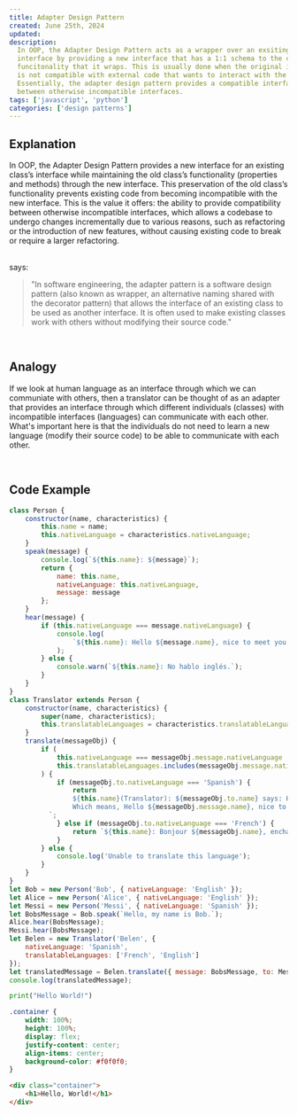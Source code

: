 ```yaml
---
title: Adapter Design Pattern
created: June 25th, 2024
updated:
description:
  In OOP, the Adapter Design Pattern acts as a wrapper over an exsiting class's
  interface by providing a new interface that has a 1:1 schema to the classes
  funcitonality that it wraps. This is usually done when the original interface
  is not compatible with external code that wants to interact with the class.
  Essentially, the adapter design pattern provides a compatible interface
  between otherwise incompatible interfaces.
tags: ['javascript', 'python']
categories: ['design patterns']
---
```


<script lang="ts">
    import Link from '$lib/elements/Link.svelte';
</script>

## Explanation

In OOP, the Adapter Design Pattern provides a new interface for an existing class’s interface while maintaining the old class’s functionality (properties and methods) through the new interface. This preservation of the old class’s functionality prevents existing code from becoming incompatible with the new interface. This is the value it offers: the ability to provide compatibility between otherwise incompatible interfaces, which allows a codebase to undergo changes incrementally due to various reasons, such as refactoring or the introduction of new features, without causing existing code to break or require a larger refactoring.

<br/>

<Link href="https://en.wikipedia.org/wiki/Adapter_pattern" linkText="Wikipedia article" block={true} /> says:

<!-- [Wikipedia article ](https://en.wikipedia.org/wiki/Adapter_pattern) says: -->

> "In software engineering, the adapter pattern is a software design pattern (also
> known as wrapper, an alternative naming shared with the decorator pattern) that
> allows the interface of an existing class to be used as another interface. It is
> often used to make existing classes work with others without modifying their
> source code."

<br/>

## Analogy

If we look at human language as an interface through which we can communiate
with others, then a translator can be thought of as an adapter that provides
an interface through which different individuals (classes) with incompatible
interfaces (languages) can communicate with each other. What's important here
is that the individuals do not need to learn a new language (modify their
source code) to be able to communicate with each other.

  <br/>

## Code Example

```js
class Person {
	constructor(name, characteristics) {
		this.name = name;
		this.nativeLanguage = characteristics.nativeLanguage;
	}
	speak(message) {
		console.log(`${this.name}: ${message}`);
		return {
			name: this.name,
			nativeLanguage: this.nativeLanguage,
			message: message
		};
	}
	hear(message) {
		if (this.nativeLanguage === message.nativeLanguage) {
			console.log(
				`${this.name}: Hello ${message.name}, nice to meet you, I am ${this.name}.`
			);
		} else {
			console.warn(`${this.name}: No hablo inglés.`);
		}
	}
}

class Translator extends Person {
	constructor(name, characteristics) {
		super(name, characteristics);
		this.translatableLanguages = characteristics.translatableLanguages;
	}

	translate(messageObj) {
		if (
			this.nativeLanguage === messageObj.message.nativeLanguage ||
			this.translatableLanguages.includes(messageObj.message.nativeLanguage)
		) {
			if (messageObj.to.nativeLanguage === 'Spanish') {
				return `
				${this.name}(Translator): ${messageObj.to.name} says: Hola ${messageObj.message.name}, mucho gusto, soy ${messageObj.to.name}.
				Which means, Hello ${messageObj.message.name}, nice to meet you, I am ${messageObj.to.name}.
          `;
			} else if (messageObj.to.nativeLanguage === 'French') {
				return `${this.name}: Bonjour ${messageObj.name}, enchanté de te rencontrer, je suis ${this.name}.`;
			}
		} else {
			console.log('Unable to translate this language');
		}
	}
}

let Bob = new Person('Bob', { nativeLanguage: 'English' });
let Alice = new Person('Alice', { nativeLanguage: 'English' });
let Messi = new Person('Messi', { nativeLanguage: 'Spanish' });

let BobsMessage = Bob.speak(`Hello, my name is Bob.`);
Alice.hear(BobsMessage);
Messi.hear(BobsMessage);

let Belen = new Translator('Belen', {
	nativeLanguage: 'Spanish',
	translatableLanguages: ['French', 'English']
});

let translatedMessage = Belen.translate({ message: BobsMessage, to: Messi });
console.log(translatedMessage);
```

```python
print("Hello World!")
```

```css
.container {
	width: 100%;
	height: 100%;
	display: flex;
	justify-content: center;
	align-items: center;
	background-color: #f0f0f0;
}
```

```html
<div class="container">
	<h1>Hello, World!</h1>
</div>
```

<style>
  a {
    position: relative;
    z-index: 10;
    display: inline-block;
    outline: 0;
    transition-delay: 0s;
}

a::before {
    position: absolute;
    bottom: 0;
    height: 0.1em;
    width: 100%;
    /* background-color: var(--primaryColor); */
    background-color: theme('colors.primaryColor');
    transition: height 0.2s;
    content: '';
}

a:hover {
    color: var(--canvas);
}

a:hover::before {
    z-index: -10;
    height: 100%;
    background-color: theme('colors.primaryColor');
}

a:focus-visible {
    color: var(--markText);
}

a:focus-visible::before {
    z-index: -10;
    height: 100%;
    background-color: theme('colors.primaryColor');
}



</style>
